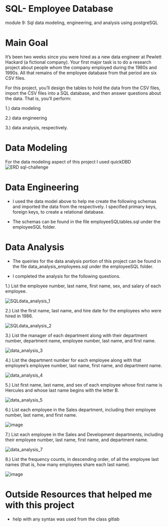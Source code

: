 # SQL- Employee Database
module 9: Sql data modeling, engineering, and analysis using postgreSQL

# Main Goal
It’s been two weeks since you were hired as a new data engineer at Pewlett Hackard (a fictional company). Your first major task is to do a research project about people whom the company employed during the 1980s and 1990s. All that remains of the employee database from that period are six CSV files.

For this project, you’ll design the tables to hold the data from the CSV files, import the CSV files into a SQL database, and then answer questions about the data.
That is, you’ll perform:

1.) data modeling

2.) data engineering

3.) data analysis, respectively.

# Data Modeling

For the data modeling aspect of this project I used quickDBD
![ERD sql-challenge](https://github.com/Natphipps/SQL-Challenge/assets/130694752/6551cbc2-54ca-4003-89ef-2910e5659434)

# Data Engineering

 - I used the data model above to help me create the following schemas and imported the data from the respectively. I specified primary keys, foreign keys, to create a relational database.

- The schemas can be found in the file employeeSQLtables.sql under the employeeSQL folder.

# Data Analysis

- The queiries for the data analysis portion of this project can be found in the file data_analysis_employees.sql under the employeeSQL folder.

- I completed the analysis for the following questions.

1.) List the employee number, last name, first name, sex, and salary of each employee.

![SQLdata_analysis_1](https://github.com/Natphipps/SQL-Challenge/assets/130694752/80613b13-0ed6-4729-94a9-1008b1872f7c)


2.) List the first name, last name, and hire date for the employees who were hired in 1986.

![SQLdata_analysis_2](https://github.com/Natphipps/SQL-Challenge/assets/130694752/968f95a3-a9b2-40c7-8cc1-00687eb14337)


3.) List the manager of each department along with their department number, department name, employee number, last name, and first name.

![data_analysis_3](https://github.com/Natphipps/SQL-Challenge/assets/130694752/16e5dfd9-b55b-4549-8d2c-4d5f183bf242)


4.) List the department number for each employee along with that employee’s employee number, last name, first name, and department name.

![data_analysis_4](https://github.com/Natphipps/SQL-Challenge/assets/130694752/e336f515-dbe2-4ed7-945d-e0cc008e63d5)


5.) List first name, last name, and sex of each employee whose first name is Hercules and whose last name begins with the letter B.

![data_analysis_5](https://github.com/Natphipps/SQL-Challenge/assets/130694752/5d23f282-bcc2-4d16-af4e-3d2775c7490a)


6.) List each employee in the Sales department, including their employee number, last name, and first name.

![image](https://github.com/Natphipps/SQL-Challenge/assets/130694752/760d5718-1ff4-4646-9096-29b029831856)


7.) List each employee in the Sales and Development departments, including their employee number, last name, first name, and department name.

![data_analysis_7](https://github.com/Natphipps/SQL-Challenge/assets/130694752/c2e987c2-c05c-45ab-99ef-f9c552802fb6)


8.) List the frequency counts, in descending order, of all the employee last names (that is, how many employees share each last name).

![image](https://github.com/Natphipps/SQL-Challenge/assets/130694752/d9ca5f88-0481-46c7-8279-6d772fdd1292)

# Outside Resources that helped me with this project

- help with any syntax was used from the class gitlab 
